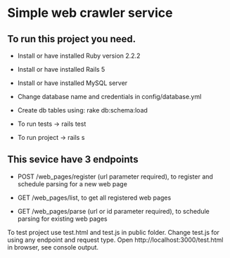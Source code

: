 # Simple web crawler service

## To run this project you need.

  * Install or have installed Ruby version 2.2.2

  * Install or have installed Rails 5

  * Install or have installed MySQL server

  * Change database name and credentials in config/database.yml

  * Create db tables using: rake db:schema:load

  * To run tests -> rails test
  
  * To run project -> rails s

## This sevice have 3 endpoints
  
  * POST /web_pages/register (url parameter required), to register and schedule parsing for a new web page
  
  * GET /web_pages/list, to get all registered web pages
  
  * GET /web_pages/parse (url or id parameter required), to schedule parsing for existing web pages
  
To test project use test.html and test.js in public folder. 
Change test.js for using any endpoint and request type. Open http://localhost:3000/test.html in browser, see console output.
